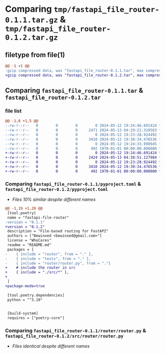 # Comparing `tmp/fastapi_file_router-0.1.1.tar.gz` & `tmp/fastapi_file_router-0.1.2.tar.gz`

## filetype from file(1)

```diff
@@ -1 +1 @@
-gzip compressed data, was "fastapi_file_router-0.1.1.tar", max compression
+gzip compressed data, was "fastapi_file_router-0.1.2.tar", max compression
```

## Comparing `fastapi_file_router-0.1.1.tar` & `fastapi_file_router-0.1.2.tar`

### file list

```diff
@@ -1,6 +1,5 @@
--rw-r--r--   0        0        0        0 2024-05-12 19:24:46.691424 fastapi_file_router-0.1.1/README.md
--rw-r--r--   0        0        0     2471 2024-05-13 04:29:22.310563 fastapi_file_router-0.1.1/pyproject.toml
--rw-r--r--   0        0        0        0 2024-05-12 19:23:28.924492 fastapi_file_router-0.1.1/router/__init__.py
--rw-r--r--   0        0        0     3410 2024-05-12 19:30:34.476536 fastapi_file_router-0.1.1/router/router.py
--rw-r--r--   0        0        0        0 2024-05-12 19:24:33.998945 fastapi_file_router-0.1.1/tests/__init__.py
--rw-r--r--   0        0        0      492 1970-01-01 00:00:00.000000 fastapi_file_router-0.1.1/PKG-INFO
+-rw-r--r--   0        0        0        0 2024-05-12 19:24:46.691424 fastapi_file_router-0.1.2/README.md
+-rw-r--r--   0        0        0     2424 2024-05-13 04:38:51.127984 fastapi_file_router-0.1.2/pyproject.toml
+-rw-r--r--   0        0        0        0 2024-05-12 19:23:28.924492 fastapi_file_router-0.1.2/src/router/__init__.py
+-rw-r--r--   0        0        0     3410 2024-05-12 19:30:34.476536 fastapi_file_router-0.1.2/src/router/router.py
+-rw-r--r--   0        0        0      492 1970-01-01 00:00:00.000000 fastapi_file_router-0.1.2/PKG-INFO
```

### Comparing `fastapi_file_router-0.1.1/pyproject.toml` & `fastapi_file_router-0.1.2/pyproject.toml`

 * *Files 10% similar despite different names*

```diff
@@ -1,19 +1,20 @@
 [tool.poetry]
 name = "fastapi-file-router"
-version = "0.1.1"
+version = "0.1.2"
 description = "File-based routing for FastAPI"
 authors = ["Bewinxed <bewinxed@gmail.com>"]
 license = "WhoCares"
 readme = "README.md"
 packages = [
-    { include = "router", from = "." },
-    { include = "tests", from = "." },
-    { include = "router/router.py", from = "."}
+    # include the router in src
+    { include = "./src/*" },
+
 ]
+package-mode=true
 
 [tool.poetry.dependencies]
 python = "^3.10"
 
 
 [build-system]
 requires = ["poetry-core"]
```

### Comparing `fastapi_file_router-0.1.1/router/router.py` & `fastapi_file_router-0.1.2/src/router/router.py`

 * *Files identical despite different names*

